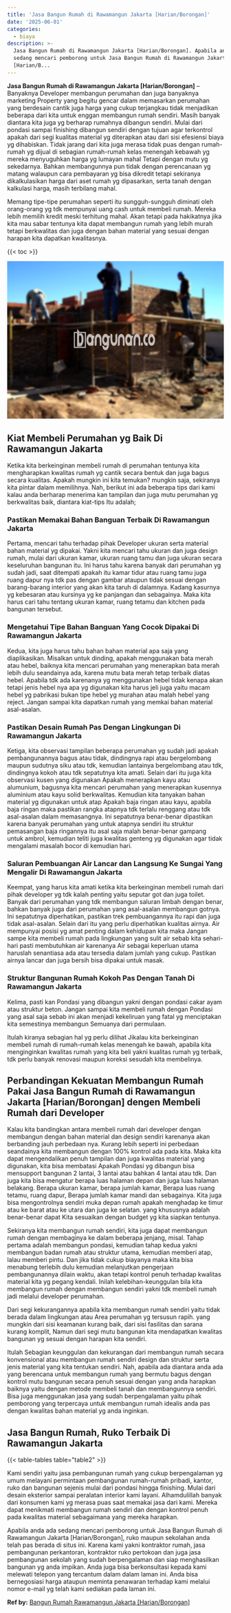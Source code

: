 ```yaml
---
title: 'Jasa Bangun Rumah di Rawamangun Jakarta [Harian/Borongan]'
date: '2025-06-01'
categories:
  - biaya
description: >-
  Jasa Bangun Rumah di Rawamangun Jakarta [Harian/Borongan]. Apabila anda ada
  sedang mencari pemborong untuk Jasa Bangun Rumah di Rawamangun Jakarta
  [Harian/B...
---
```


**Jasa Bangun Rumah di Rawamangun Jakarta \[Harian/Borongan\]** – Banyaknya Developer membangun perumahan dan juga banyaknya marketing Property yang begitu gencar dalam memasarkan perumahan yang berdesain cantik juga harga yang cukup terjangkau tidak menjadikan beberapa dari kita untuk enggan membangun rumah sendiri. Masih banyak diantara kita juga yg berharap rumahnya dibangun sendiri. Mulai dari pondasi sampai finishing dibangun sendiri dengan tujuan agar terkontrol apakah dari segi kualitas material yg diterapkan atau dari sisi efesiensi biaya yg dihabiskan. Tidak jarang dari kita juga merasa tidak puas dengan rumah-rumah yg dijual di sebagian rumah-rumah kelas menengah kebawah yg mereka menyuguhkan harga yg lumayan mahal Tetapi dengan mutu yg sekedarnya. Bahkan membangunnya pun tidak dengan perencanaan yg matang walaupun cara pembayaran yg bisa dikredit tetapi sekiranya dikalkulasikan harga dari aset rumah yg dipasarkan, serta tanah dengan kalkulasi harga, masih terbilang mahal.

Memang tipe-tipe perumahan seperti itu sungguh-sungguh diminati oleh orang-orang yg tdk mempunyai uang cash untuk membeli rumah. Mereka lebih memilih kredit meski terhitung mahal. Akan tetapi pada hakikatnya jika kita mau sabar tentunya kita dapat membangun rumah yang lebih murah tetapi berkwalitas dan juga dengan bahan material yang sesuai dengan harapan kita dapatkan kwalitasnya.

{{< toc >}}

![Jasa Bangun Rumah di Rawamangun Jakarta [Harian/Borongan]](/images/borong-bangunan-20.png)

## Kiat Membeli Perumahan yg Baik Di Rawamangun Jakarta

Ketika kita berkeinginan membeli rumah di perumahan tentunya kita mengharapkan kwalitas rumah yg cantik secara bentuk dan juga bagus secara kualitas. Apakah mungkin ini kita temukan? mungkin saja, sekiranya kita pintar dalam memilihnya. Nah, berikut ini ada beberapa tips dari kami kalau anda berharap menerima kan tampilan dan juga mutu perumahan yg berkwalitas baik, diantara kiat-tips Itu adalah;

### Pastikan Memakai Bahan Banguan Terbaik Di Rawamangun Jakarta

Pertama, mencari tahu terhadap pihak Developer ukuran serta material bahan material yg dipakai. Yakni kita mencari tahu ukuran dan juga design rumah, mulai dari ukuran kamar, ukuran ruang tamu dan juga ukuran secara keseluruhan bangunan itu. Ini harus tahu karena banyak dari perumahan yg sudah jadi, saat ditempati apakah itu kamar tidur atau ruang tamu juga ruang dapur nya tdk pas dengan gambar ataupun tidak sesuai dengan barang-barang interior yang akan kita taruh di dalamnya. Kadang kasurnya yg kebesaran atau kursinya yg ke panjangan dan sebagainya. Maka kita harus cari tahu tentang ukuran kamar, ruang tetamu dan kitchen pada bangunan tersebut.

### Mengetahui Tipe Bahan Banguan Yang Cocok Dipakai Di Rawamangun Jakarta

Kedua, kita juga harus tahu bahan bahan material apa saja yang diaplikasikan. Misalkan untuk dinding, apakah menggunakan bata merah atau hebel, baiknya kita mencari perumahan yang menerapkan bata merah lebih dulu seandainya ada, karena mutu bata merah tetap terbaik diatas hebel. Apabila tdk ada karenanya yg menggunakan hebel tidak kenapa akan tetapi jenis hebel nya apa yg digunakan kita harus jeli juga yaitu macam hebel yg pabrikasi bukan tipe hebel yg murahan atau malah hebel yang reject. Jangan sampai kita dapatkan rumah yang memkai bahan material asal-asalan.

### Pastikan Desain Rumah Pas Dengan Lingkungan Di Rawamangun Jakarta

Ketiga, kita observasi tampilan beberapa perumahan yg sudah jadi apakah pembangunannya bagus atau tidak, dindingnya rapi atau bergelombang maupun sudutnya siku atau tdk, kemudian lantainya bergelombang atau tdk, dindingnya kokoh atau tdk sepatutnya kita amati. Selain dari itu juga kita observasi kusen yang digunakan Apakah menerapkan kayu atau alumunium, bagusnya kita mencari perumahan yang menerapkan kusennya aluminium atau kayu solid berkwalitas. Kemudian kita tanyakan bahan material yg digunakan untuk atap Apakah baja ringan atau kayu, apabila baja ringan maka pastikan rangka atapnya tdk terlalu renggang atau tdk asal-asalan dalam memasangnya. Ini sepatutnya benar-benar dipastikan karena banyak perumahan yang untuk atapnya sendiri itu struktur pemasangan baja ringannya itu asal saja malah benar-benar gampang untuk ambrol, kemudian teliti juga kwalitas genteng yg digunakan agar tidak mengalami masalah bocor di kemudian hari.

### Saluran Pembuangan Air Lancar dan Langsung Ke Sungai Yang Mengalir Di Rawamangun Jakarta

Keempat, yang harus kita amati ketika kita berkeinginan membeli rumah dari pihak developer yg tdk kalah penting yaitu seputar got dan juga toilet. Banyak dari perumahan yang tdk membangun saluran limbah dengan benar, bahkan banyak juga dari perumahan yang asal-asalan membangun gotnya. Ini sepatutnya diperhatikan, pastikan trek pembuangannya itu rapi dan juga tidak asal-asalan. Selain dari itu yang perlu diperhatikan kualitas airnya. Air mempunyai posisi yg amat penting dalam kehidupan kita maka Jangan sampe kita membeli rumah pada lingkungan yang sulit air sebab kita sehari-hari pasti membutuhkan air karenanya Air sebagai keperluan utama haruslah senantiasa ada atau tersedia dalam jumlah yang cukup. Pastikan airnya lancar dan juga bersih bisa dipakai untuk masak.

### Struktur Bangunan Rumah Kokoh Pas Dengan Tanah Di Rawamangun Jakarta

Kelima, pasti kan Pondasi yang dibangun yakni dengan pondasi cakar ayam atau struktur beton. Jangan sampai kita membeli rumah dengan Pondasi yang asal saja sebab ini akan menjadi kekeliruan yang fatal yg menciptakan kita semestinya membangun Semuanya dari permulaan.

Itulah kiranya sebagian hal yg perlu dilihat Jikalau kita berkeinginan membeli rumah di rumah-rumah kelas menengah ke bawah, apabila kita menginginkan kwalitas rumah yang kita beli yakni kualitas rumah yg terbaik, tdk perlu banyak renovasi maupun koreksi sesudah kita membelinya.

## Perbandingan Kekuatan Membangun Rumah Pakai Jasa Bangun Rumah di Rawamangun Jakarta \[Harian/Borongan\] dengen Membeli Rumah dari Developer

Kalau kita bandingkan antara membeli rumah dari developer dengan membangun dengan bahan material dan design sendiri karenanya akan berbanding jauh perbedaan nya. Kurang lebih seperti ini perbedaan seandainya kita membangun dengan 100% kontrol ada pada kita. Maka kita dapat mengendalikan penuh tampilan dan juga kwalitas material yang digunakan, kita bisa membatasi Apakah Pondasi yg dibangun bisa mensupport bangunan 2 lantai, 3 lantai atau bahkan 4 lantai atau tdk. Dan juga kita bisa mengatur berapa luas halaman depan dan juga luas halaman belakang. Berapa ukuran kamar, berapa jumlah kamar, Berapa luas ruang tetamu, ruang dapur, Berapa jumlah kamar mandi dan sebagainya. Kita juga bisa mengontrolnya sendiri muka depan rumah apakah menghadap ke timur atau ke barat atau ke utara dan juga ke selatan. yang khususnya adalah benar-benar dapat Kita sesuaikan dengan budget yg kita siapkan tentunya.

Sekiranya kita membangun rumah sendiri, kita juga dapat membangun rumah dengan membaginya ke dalam beberapa jenjang, misal. Tahap pertama adalah membangun pondasi, kemudian tahap kedua yakni membangun badan rumah atau struktur utama, kemudian memberi atap, lalau memberi pintu. Dan jika tidak cukup biayanya maka kita bisa menabung terlebih dulu kemudian melanjutkan pengerjaan pembangunannya dilain waktu, akan tetapi kontrol penuh terhadap kwalitas material kita yg pegang kendali. Inilah kelebihan-keunggulan bila kita membangun rumah dengan membangun sendiri yakni tdk membeli rumah jadi melalui developer perumahan.

Dari segi kekurangannya apabila kita membangun rumah sendiri yaitu tidak berada dalam lingkungan atau Area perumahan yg tersusun rapih. yang mungkin dari sisi keamanan kurang baik, dari sisi fasilitas dan sarana kurang komplit, Namun dari segi mutu bangunan kita mendapatkan kwalitas bangunan yg sesuai dengan harapan kita sendiri.

Itulah Sebagian keunggulan dan kekurangan dari membangun rumah secara konvensional atau membangun rumah sendiri design dan struktur serta jenis material yang kita tentukan sendiri. Nah, apabila ada diantara anda ada yang berencana untuk membangun rumah yang bermutu bagus dengan kontrol mutu bangunan secara penuh sesuai dengan yang anda harapkan baiknya yaitu dengan metode membeli tanah dan membangunnya sendiri. Bisa juga menggunakan jasa yang sudah berpengalaman yaitu pihak pemborong yang terpercaya untuk membangun rumah idealis anda pas dengan kwalitas bahan material yg anda inginkan.

## Jasa Bangun Rumah, Ruko Terbaik Di Rawamangun Jakarta

{{< table-tables table="table2" >}}

Kami sendiri yaitu jasa pembangunan rumah yang cukup berpengalaman yg umum melayani permintaan pembangunan rumah-rumah pribadi, kantor, ruko dan bangunan sejenis mulai dari pondasi hingga finishing. Mulai dari desain eksterior sampai peralatan interior kami layani. Alhamdulillah banyak dari konsumen kami yg merasa puas saat memakai jasa dari kami. Mereka dapat menikmati membangun rumah sendiri dan dengan kontrol penuh pada kwalitas material sebagaimana yang mereka harapkan.

Apabila anda ada sedang mencari pemborong untuk Jasa Bangun Rumah di Rawamangun Jakarta \[Harian/Borongan\], ruko maupun sekolahan anda telah pas berada di situs ini. Karena kami yakni kontraktor rumah, jasa pembangunan perkantoran, kontraktor ruko pertokoan dan juga jasa pembangunan sekolah yang sudah berpengalaman dan siap menghasilkan bangunan yg anda impikan. Anda juga bisa berkonsultasi kepada kami melewati telepon yang tercantum dalam dalam laman ini. Anda bisa bernegosiasi harga ataupun meminta penawaran terhadap kami melalui nomor e-mail yg telah kami sediakan pada laman ini.

**Ref by:** [Bangun Rumah Rawamangun Jakarta [Harian/Borongan]](https://id.wikipedia.org/wiki/Bangun)
